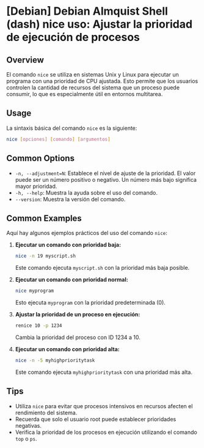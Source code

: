 # [Debian] Debian Almquist Shell (dash) nice uso: Ajustar la prioridad de ejecución de procesos

## Overview
El comando `nice` se utiliza en sistemas Unix y Linux para ejecutar un programa con una prioridad de CPU ajustada. Esto permite que los usuarios controlen la cantidad de recursos del sistema que un proceso puede consumir, lo que es especialmente útil en entornos multitarea.

## Usage
La sintaxis básica del comando `nice` es la siguiente:

```bash
nice [opciones] [comando] [argumentos]
```

## Common Options
- `-n, --adjustment=N`: Establece el nivel de ajuste de la prioridad. El valor puede ser un número positivo o negativo. Un número más bajo significa mayor prioridad.
- `-h, --help`: Muestra la ayuda sobre el uso del comando.
- `--version`: Muestra la versión del comando.

## Common Examples
Aquí hay algunos ejemplos prácticos del uso del comando `nice`:

1. **Ejecutar un comando con prioridad baja:**
   ```bash
   nice -n 19 myscript.sh
   ```
   Este comando ejecuta `myscript.sh` con la prioridad más baja posible.

2. **Ejecutar un comando con prioridad normal:**
   ```bash
   nice myprogram
   ```
   Esto ejecuta `myprogram` con la prioridad predeterminada (0).

3. **Ajustar la prioridad de un proceso en ejecución:**
   ```bash
   renice 10 -p 1234
   ```
   Cambia la prioridad del proceso con ID 1234 a 10.

4. **Ejecutar un comando con prioridad alta:**
   ```bash
   nice -n -5 myhighprioritytask
   ```
   Este comando ejecuta `myhighprioritytask` con una prioridad más alta.

## Tips
- Utiliza `nice` para evitar que procesos intensivos en recursos afecten el rendimiento del sistema.
- Recuerda que solo el usuario root puede establecer prioridades negativas.
- Verifica la prioridad de los procesos en ejecución utilizando el comando `top` o `ps`.